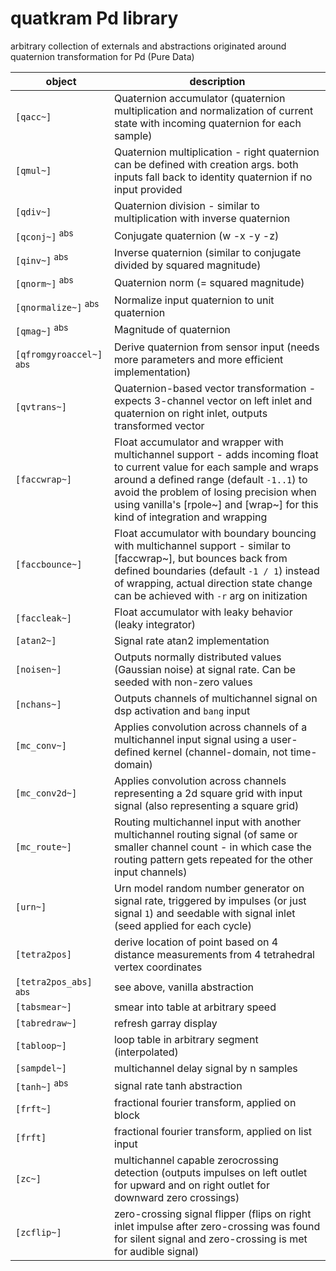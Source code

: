 # quatkram Pd library
arbitrary collection of externals and abstractions originated around quaternion transformation for Pd (Pure Data)

| object | description |
| ---- | ----- |
| `[qacc~]` | Quaternion accumulator (quaternion multiplication and normalization of current state with incoming quaternion for each sample) |
| `[qmul~]` | Quaternion multiplication - right quaternion can be defined with creation args. both inputs fall back to identity quaternion if no input provided |
| `[qdiv~]` | Quaternion division - similar to multiplication with inverse quaternion |
| `[qconj~]` <sup>abs<sup> | Conjugate quaternion (w -x -y -z) |
| `[qinv~]` <sup>abs<sup> | Inverse quaternion (similar to conjugate divided by squared magnitude) |
| `[qnorm~]` <sup>abs<sup> | Quaternion norm (= squared magnitude) |
| `[qnormalize~]` <sup>abs<sup> | Normalize input quaternion to unit quaternion |
| `[qmag~]` <sup>abs<sup> | Magnitude of quaternion |
| `[qfromgyroaccel~]` <sup>abs<sup> | Derive quaternion from sensor input (needs more parameters and more efficient implementation) |
| `[qvtrans~]` | Quaternion-based vector transformation - expects 3-channel vector on left inlet and quaternion on right inlet, outputs transformed vector |
| `[faccwrap~]` | Float accumulator and wrapper with multichannel support - adds incoming float to current value for each sample and wraps around a defined range (default `-1..1`) to avoid the problem of losing precision when using vanilla's [rpole~] and [wrap~] for this kind of integration and wrapping |
| `[faccbounce~]` | Float accumulator with boundary bouncing with multichannel support - similar to [faccwrap~], but bounces back from defined boundaries (default `-1 / 1`) instead of wrapping, actual direction state change can be achieved with `-r` arg on initization |
| `[faccleak~]` | Float accumulator with leaky behavior (leaky integrator) |
| `[atan2~]` | Signal rate atan2 implementation |
| `[noisen~]` | Outputs normally distributed values (Gaussian noise) at signal rate. Can be seeded with non-zero values |
| `[nchans~]` | Outputs channels of multichannel signal on dsp activation and `bang` input |
| `[mc_conv~]` | Applies convolution across channels of a multichannel input signal using a user-defined kernel (channel-domain, not time-domain) |
| `[mc_conv2d~]` | Applies convolution across channels representing a 2d square grid with input signal (also representing a square grid) |
| `[mc_route~]` | Routing multichannel input with another multichannel routing signal (of same or smaller channel count - in which case the routing pattern gets repeated for the other input channels) |
| `[urn~]` | Urn model random number generator on signal rate, triggered by impulses (or just signal `1`) and seedable with signal inlet (seed applied for each cycle) |
| `[tetra2pos]` | derive location of point based on 4 distance measurements from 4 tetrahedral vertex coordinates |
| `[tetra2pos_abs]` <sup>abs<sup> | see above, vanilla abstraction |
| `[tabsmear~]` | smear into table at arbitrary speed |
| `[tabredraw~]` | refresh garray display |
| `[tabloop~]` | loop table in arbitrary segment (interpolated) |
| `[sampdel~]` | multichannel delay signal by n samples |
| `[tanh~]` <sup>abs<sup> | signal rate tanh abstraction |
| `[frft~]` | fractional fourier transform, applied on block |
| `[frft]` | fractional fourier transform, applied on list input |
| `[zc~]` | multichannel capable zerocrossing detection (outputs impulses on left outlet for upward and on right outlet for downward zero crossings) |
| `[zcflip~]` | zero-crossing signal flipper (flips on right inlet impulse after zero-crossing was found for silent signal and zero-crossing is met for audible signal) |
